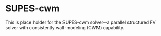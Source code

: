 # SUPES-cwm


This is place holder for the SUPES-cwm solver--a parallel structured FV solver with consistently wall-modeling (CWM) capability.
